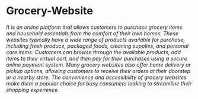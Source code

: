 # Grocery-Website

*It is an online platform that allows customers to purchase grocery items and household essentials from the comfort of their own homes. These websites typically have a wide range of products available for purchase, including fresh produce, packaged foods, cleaning supplies, and personal care items. Customers can browse through the available products, add items to their virtual cart, and then pay for their purchases using a secure online payment system. Many grocery websites also offer home delivery or pickup options, allowing customers to receive their orders at their doorstep or a nearby store. The convenience and accessibility of grocery websites make them a popular choice for busy consumers looking to streamline their shopping experience.*
